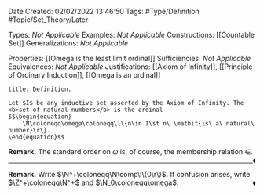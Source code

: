 <div class="topSpace"></div>

Date Created: 02/02/2022 13:46:50
Tags: #Type/Definition #Topic/Set_Theory/Later

Types: <i>Not Applicable</i>
Examples: <i>Not Applicable</i>
Constructions: [[Countable Set]]
Generalizations: <i>Not Applicable</i>

Properties: [[Omega is the least limit ordinal]]
Sufficiencies: <i>Not Applicable</i>
Equivalences: <i>Not Applicable</i>
Justifications: [[Axiom of Infinity]], [[Principle of Ordinary Induction]], [[Omega is an ordinal]]

``` ad-Definition
title: Definition.

Let $I$ be any inductive set asserted by the Axiom of Infinity. The <b>set of natural numbers</b> is the ordinal
$$\begin{equation}
    \N\coloneqq\omega\coloneqq\l\{n\in I\st n\ \mathit{is\ a\ natural\ number}\r\}.
\end{equation}$$

```

<b>Remark.</b> The standard order on $\omega$ is, of course, the membership relation $\in$.<span style="float:right;">$\blacklozenge$</span>

---

<b>Remark.</b> Write $\N^+\coloneqq\N\comp\l\{0\r\}$. If confusion arises, write $\Z^+\coloneqq\N^+$ and $\N_0\coloneqq\omega$.<span style="float:right;">$\blacklozenge$</span>
